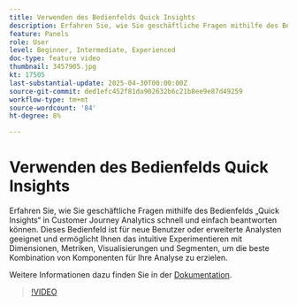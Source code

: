 ```yaml
---
title: Verwenden des Bedienfelds Quick Insights
description: Erfahren Sie, wie Sie geschäftliche Fragen mithilfe des Bedienfelds „Quick Insights“ in Customer Journey Analytics schnell und einfach beantworten können.
feature: Panels
role: User
level: Beginner, Intermediate, Experienced
doc-type: feature video
thumbnail: 3457905.jpg
kt: 17505
last-substantial-update: 2025-04-30T00:00:00Z
source-git-commit: ded1efc452f81da902632b6c21b8ee9e87d49259
workflow-type: tm+mt
source-wordcount: '84'
ht-degree: 8%

---
```



# Verwenden des Bedienfelds Quick Insights

Erfahren Sie, wie Sie geschäftliche Fragen mithilfe des Bedienfelds „Quick Insights“ in Customer Journey Analytics schnell und einfach beantworten können. Dieses Bedienfeld ist für neue Benutzer oder erweiterte Analysten geeignet und ermöglicht Ihnen das intuitive Experimentieren mit Dimensionen, Metriken, Visualisierungen und Segmenten, um die beste Kombination von Komponenten für Ihre Analyse zu erzielen.

Weitere Informationen dazu finden Sie in der [Dokumentation](https://experienceleague.adobe.com/de/docs/analytics-platform/using/cja-workspace/panels/quickinsight).

>[!VIDEO](https://video.tv.adobe.com/v/3457905/?learn=on)
